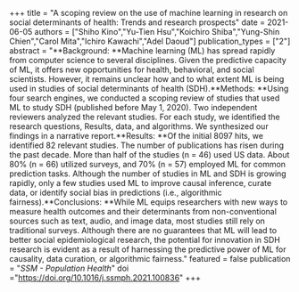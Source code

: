 +++
title = "A scoping review on the use of machine learning in research on social determinants of health: Trends and research prospects"
date = 2021-06-05
authors = ["Shiho Kino","Yu-Tien Hsu","Koichiro Shiba","Yung-Shin Chien","Carol Mita","Ichiro Kawachi","Adel Daoud"]
publication_types = ["2"]
abstract = "**Background: **Machine learning (ML) has spread rapidly from computer science to several disciplines. Given the predictive capacity of ML, it offers new opportunities for health, behavioral, and social scientists. However, it remains unclear how and to what extent ML is being used in studies of social determinants of health (SDH).**Methods: **Using four search engines, we conducted a scoping review of studies that used ML to study SDH (published before May 1, 2020). Two independent reviewers analyzed the relevant studies. For each study, we identified the research questions, Results, data, and algorithms. We synthesized our findings in a narrative report.**Results: **Of the initial 8097 hits, we identified 82 relevant studies. The number of publications has risen during the past decade. More than half of the studies (n = 46) used US data. About 80% (n = 66) utilized surveys, and 70% (n = 57) employed ML for common prediction tasks. Although the number of studies in ML and SDH is growing rapidly, only a few studies used ML to improve causal inference, curate data, or identify social bias in predictions (i.e., algorithmic fairness).**Conclusions: **While ML equips researchers with new ways to measure health outcomes and their determinants from non-conventional sources such as text, audio, and image data, most studies still rely on traditional surveys. Although there are no guarantees that ML will lead to better social epidemiological research, the potential for innovation in SDH research is evident as a result of harnessing the predictive power of ML for causality, data curation, or algorithmic fairness."
featured = false
publication = "*SSM - Population Health*"
doi ="https://doi.org/10.1016/j.ssmph.2021.100836"
+++
